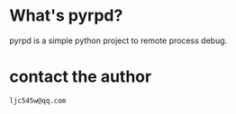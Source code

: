 # What's pyrpd?
pyrpd is a simple python project to remote process debug.
# contact the author
`ljc545w@qq.com`
